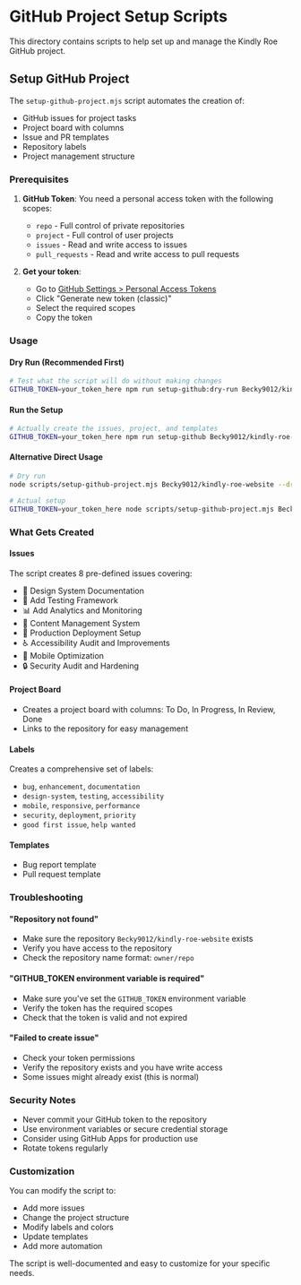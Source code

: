 # GitHub Project Setup Scripts

This directory contains scripts to help set up and manage the Kindly Roe GitHub project.

## Setup GitHub Project

The `setup-github-project.mjs` script automates the creation of:

- GitHub issues for project tasks
- Project board with columns
- Issue and PR templates
- Repository labels
- Project management structure

### Prerequisites

1. **GitHub Token**: You need a personal access token with the following scopes:
   - `repo` - Full control of private repositories
   - `project` - Full control of user projects
   - `issues` - Read and write access to issues
   - `pull_requests` - Read and write access to pull requests

2. **Get your token**:
   - Go to [GitHub Settings > Personal Access Tokens](https://github.com/settings/tokens)
   - Click "Generate new token (classic)"
   - Select the required scopes
   - Copy the token

### Usage

#### Dry Run (Recommended First)

```bash
# Test what the script will do without making changes
GITHUB_TOKEN=your_token_here npm run setup-github:dry-run Becky9012/kindly-roe-website
```

#### Run the Setup

```bash
# Actually create the issues, project, and templates
GITHUB_TOKEN=your_token_here npm run setup-github Becky9012/kindly-roe-website
```

#### Alternative Direct Usage

```bash
# Dry run
node scripts/setup-github-project.mjs Becky9012/kindly-roe-website --dry-run

# Actual setup
GITHUB_TOKEN=your_token_here node scripts/setup-github-project.mjs Becky9012/kindly-roe-website
```

### What Gets Created

#### Issues

The script creates 8 pre-defined issues covering:

- 🎨 Design System Documentation
- 🧪 Add Testing Framework
- 📊 Add Analytics and Monitoring
- 🔧 Content Management System
- 🚀 Production Deployment Setup
- ♿ Accessibility Audit and Improvements
- 📱 Mobile Optimization
- 🔒 Security Audit and Hardening

#### Project Board

- Creates a project board with columns: To Do, In Progress, In Review, Done
- Links to the repository for easy management

#### Labels

Creates a comprehensive set of labels:

- `bug`, `enhancement`, `documentation`
- `design-system`, `testing`, `accessibility`
- `mobile`, `responsive`, `performance`
- `security`, `deployment`, `priority`
- `good first issue`, `help wanted`

#### Templates

- Bug report template
- Pull request template

### Troubleshooting

#### "Repository not found"

- Make sure the repository `Becky9012/kindly-roe-website` exists
- Verify you have access to the repository
- Check the repository name format: `owner/repo`

#### "GITHUB_TOKEN environment variable is required"

- Make sure you've set the `GITHUB_TOKEN` environment variable
- Verify the token has the required scopes
- Check that the token is valid and not expired

#### "Failed to create issue"

- Check your token permissions
- Verify the repository exists and you have write access
- Some issues might already exist (this is normal)

### Security Notes

- Never commit your GitHub token to the repository
- Use environment variables or secure credential storage
- Consider using GitHub Apps for production use
- Rotate tokens regularly

### Customization

You can modify the script to:

- Add more issues
- Change the project structure
- Modify labels and colors
- Update templates
- Add more automation

The script is well-documented and easy to customize for your specific needs.
